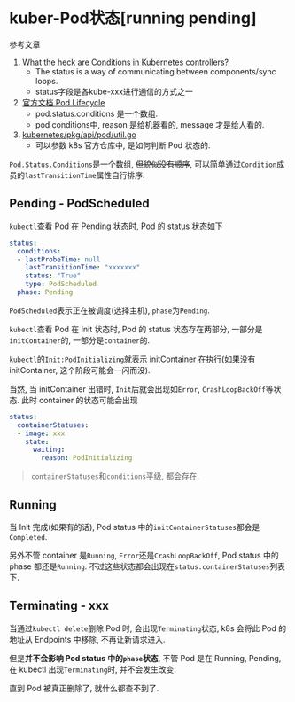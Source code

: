 # kuber-Pod状态[running pending]

参考文章

1. [What the heck are Conditions in Kubernetes controllers?](https://maelvls.dev/kubernetes-conditions/)
    - The status is a way of communicating between components/sync loops.
    - status字段是各kube-xxx进行通信的方式之一
2. [官方文档 Pod Lifecycle](https://kubernetes.io/docs/concepts/workloads/pods/pod-lifecycle/)
    - pod.status.conditions 是一个数组.
    - pod conditions中, reason 是给机器看的, message 才是给人看的.
3. [kubernetes/pkg/api/pod/util.go](https://github.com/kubernetes/kubernetes/blob/v1.17.2/pkg/api/pod/util.go)
    - 可以参数 k8s 官方仓库中, 是如何判断 Pod 状态的.

`Pod.Status.Conditions`是一个数组, ~~但貌似没有顺序~~, 可以简单通过`Condition`成员的`lastTransitionTime`属性自行排序.

## Pending - PodScheduled

`kubectl`查看 Pod 在 Pending 状态时, Pod 的 status 状态如下

```yaml
status:
  conditions:
  - lastProbeTime: null
    lastTransitionTime: "xxxxxxx"
    status: "True"
    type: PodScheduled
  phase: Pending
```

`PodScheduled`表示正在被调度(选择主机), `phase`为`Pending`.

`kubectl`查看 Pod 在 Init 状态时, Pod 的 status 状态存在两部分, 一部分是`initContainer`的, 一部分是`container`的.

`kubectl`的`Init:PodInitializing`就表示 initContainer 在执行(如果没有 initContainer, 这个阶段可能会一闪而没).

当然, 当 initContainer 出错时, `Init`后就会出现如`Error`, `CrashLoopBackOff`等状态. 此时 container 的状态可能会出现

```yaml
status:
  containerStatuses:
  - image: xxx
    state:
      waiting:
        reason: PodInitializing
```

> `containerStatuses`和`conditions`平级, 都会存在.

## Running

当 Init 完成(如果有的话), Pod status 中的`initContainerStatuses`都会是`Completed`.

另外不管 container 是`Running`, `Error`还是`CrashLoopBackOff`, Pod status 中的 phase 都还是`Running`. 不过这些状态都会出现在`status.containerStatuses`列表下.

## Terminating - xxx

当通过`kubectl delete`删除 Pod 时, 会出现`Terminating`状态, k8s 会将此 Pod 的地址从 Endpoints 中移除, 不再让新请求进入. 

但是**并不会影响 Pod status 中的`phase`状态**, 不管 Pod 是在 Running, Pending, 在 kubectl 出现`Terminating`时, 并不会发生改变.

直到 Pod 被真正删除了, 就什么都查不到了.
